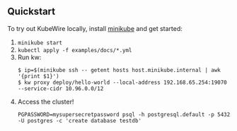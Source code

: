 ## Quickstart

To try out KubeWire locally, install [minikube](https://minikube.sigs.k8s.io/docs/start/) and get started:

1. `minikube start`
2. `kubectl apply -f examples/docs/*.yml`
3. Run kw:
   ```
   $ ip=$(minikube ssh -- getent hosts host.minikube.internal | awk '{print $1}')
   $ kw proxy deploy/hello-world --local-address 192.168.65.254:19070 --service-cidr 10.96.0.0/12
   ```
4. Access the cluster!
   ```
   PGPASSWORD=mysupersecretpassword psql -h postgresql.default -p 5432 -U postgres -c 'create database testdb'
   ```

